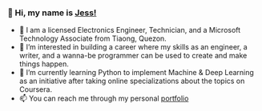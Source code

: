 ### 👋  Hi, my name is <a href="http://linkedin.com/in/jessaborcer/">Jess!</a>

- 📡 I am a licensed Electronics Engineer, Technician, and a Microsoft Technology Associate from Tiaong, Quezon.
- 👀 I’m interested in building a career where my skills as an engineer, a writer, and a wanna-be programmer can be used to create and make things happen.
- 🌱 I’m currently learning Python to implement Machine & Deep Learning as an initiative after taking online specializations about the topics on Coursera.
- 📫 You can reach me through my personal <a href="jessaborcer.carrd.com">portfolio</a>

<!---
jessaborcer/jessaborcer is a ✨ special ✨ repository because its `README.md` (this file) appears on your GitHub profile.
You can click the Preview link to take a look at your changes.
--->
